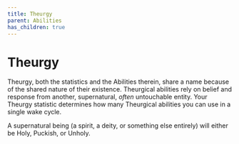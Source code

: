 ```yaml
---
title: Theurgy
parent: Abilities
has_children: true
---
```


# Theurgy

Theurgy, both the statistics and the Abilities therein, share a name because of the shared nature of their existence. Theurgical abilities rely on belief and response from another, supernatural, *often* untouchable entity. Your Theurgy statistic determines how many Theurgical abilities you can use in a single wake cycle.

A supernatural being (a spirit, a deity, or something else entirely) will either be Holy, Puckish, or Unholy.
